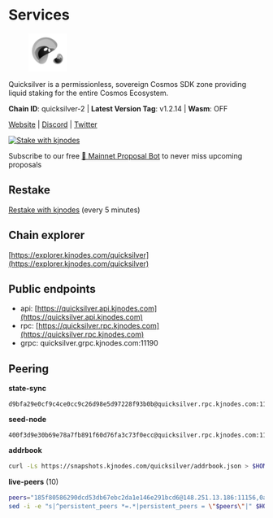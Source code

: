 # Services

<figure><img src="https://raw.githubusercontent.com/kj89/cosmos-images/main/logos/quicksilver.png" alt=""><figcaption></figcaption></figure>

Quicksilver is a permissionless, sovereign Cosmos SDK zone providing liquid staking for the entire Cosmos Ecosystem.

**Chain ID**: quicksilver-2 | **Latest Version Tag**: v1.2.14 | **Wasm**: OFF

[Website](https://quicksilver.zone) | [Discord](https://discord.gg/quicksilverprotocol) | [Twitter](https://twitter.com/quicksilverzone)

[![Stake with kjnodes](https://i.ibb.co/cr44Q8j/button-stake-with-kjnodes.png)](https://restake.app/quicksilver/quickvaloper1fqfgpwdngmmay6ah7mg9y4k7ayykpzu6l3ht2m)

Subscribe to our free [🤖 Mainnet Proposal Bot](https://t.me/kjnodes_proposal_bot) to never miss upcoming proposals

## Restake

[Restake with kjnodes](https://restake.app/quicksilver/quickvaloper1fqfgpwdngmmay6ah7mg9y4k7ayykpzu6l3ht2m) (every 5 minutes)
## Chain explorer
[https://explorer.kjnodes.com/quicksilver](https://explorer.kjnodes.com/quicksilver)

## Public endpoints

* api: [https://quicksilver.api.kjnodes.com](https://quicksilver.api.kjnodes.com)
* rpc: [https://quicksilver.rpc.kjnodes.com](https://quicksilver.rpc.kjnodes.com)
* grpc: quicksilver.grpc.kjnodes.com:11190

## Peering

**state-sync**

```text
d9bfa29e0cf9c4ce0cc9c26d98e5d97228f93b0b@quicksilver.rpc.kjnodes.com:11156
```

**seed-node**

```text
400f3d9e30b69e78a7fb891f60d76fa3c73f0ecc@quicksilver.rpc.kjnodes.com:11159
```

**addrbook**
```bash
curl -Ls https://snapshots.kjnodes.com/quicksilver/addrbook.json > $HOME/.quicksilverd/config/addrbook.json
```

**live-peers** (10)
```bash
peers="185f80586290dcd53db67ebc2da1e146e291bcd6@148.251.13.186:11156,0a3860f9d3c27b34910fe8660240ae55699b55c2@84.244.95.245:26656,ae353518e6009eb48d80ccf6a006a9644e9dd309@146.19.24.101:26656,0914b21ef0c3b325a82a37e58107d1271f201258@162.55.194.205:11656,ba52d6744d89cf66cf29d7663a21e1299d0f6744@74.80.183.130:26654,ebafaa0d0087ecfc785b095d6a91a67a12eecd80@5.9.100.25:26656,b4bcce87121963e1e97619dc135f2eb1a9fd5dfc@88.198.32.17:36656,4de2811fd20d33110daf62223975beccecbe55a0@15.235.114.195:26656,d9bfa29e0cf9c4ce0cc9c26d98e5d97228f93b0b@65.109.88.38:11156,71b753819eb653e99e6a825b80af20ca9bccb087@135.125.163.63:24666"
sed -i -e "s|^persistent_peers *=.*|persistent_peers = \"$peers\"|" $HOME/.quicksilverd/config/config.toml
```
